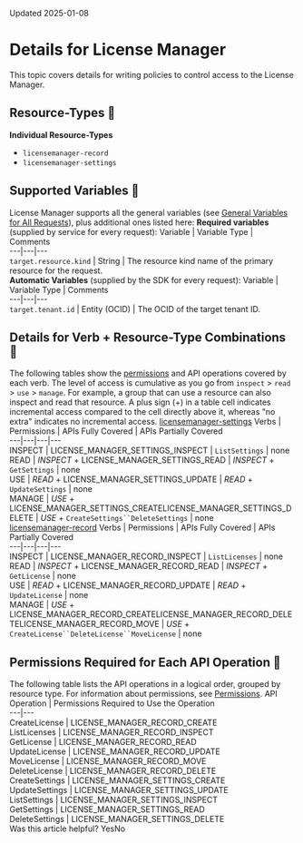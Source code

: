 Updated 2025-01-08
# Details for License Manager
This topic covers details for writing policies to control access to the License Manager.
## Resource-Types 🔗 
**Individual Resource-Types**
  * `licensemanager-record`
  * `licensemanager-settings`


## Supported Variables 🔗 
License Manager supports all the general variables (see [General Variables for All Requests](https://docs.oracle.com/en-us/iaas/Content/Identity/policyreference/policyreference_topic-General_Variables_for_All_Requests.htm "Use the following general variables for all requests")), plus additional ones listed here:
**Required variables** (supplied by service for every request):
Variable | Variable Type | Comments  
---|---|---  
`target.resource.kind` | String | The resource kind name of the primary resource for the request.  
**Automatic Variables** (supplied by the SDK for every request):
Variable | Variable Type | Comments  
---|---|---  
`target.tenant.id` | Entity (OCID) | The OCID of the target tenant ID.  
## Details for Verb + Resource-Type Combinations 🔗 
The following tables show the [permissions](https://docs.oracle.com/iaas/Content/Identity/policies/permissions.htm) and API operations covered by each verb. The level of access is cumulative as you go from `inspect` > `read` > `use` > `manage`. For example, a group that can use a resource can also inspect and read that resource. A plus sign (+) in a table cell indicates incremental access compared to the cell directly above it, whereas "no extra" indicates no incremental access. 
[licensemanager-settings](https://docs.oracle.com/en-us/iaas/Content/Identity/policyreference/licensemanagerpolicyreference.htm)
Verbs | Permissions | APIs Fully Covered | APIs Partially Covered  
---|---|---|---  
INSPECT | LICENSE_MANAGER_SETTINGS_INSPECT | `ListSettings` |  none  
READ |  _INSPECT_ + LICENSE_MANAGER_SETTINGS_READ |  _INSPECT_ + `GetSettings` | none  
USE |  _READ_ + LICENSE_MANAGER_SETTINGS_UPDATE |  _READ_ + `UpdateSettings` | none  
MANAGE |  _USE_ + LICENSE_MANAGER_SETTINGS_CREATELICENSE_MANAGER_SETTINGS_DELETE |  _USE_ + `CreateSettings``DeleteSettings` | none  
[licensemanager-record](https://docs.oracle.com/en-us/iaas/Content/Identity/policyreference/licensemanagerpolicyreference.htm)
Verbs | Permissions | APIs Fully Covered | APIs Partially Covered  
---|---|---|---  
INSPECT | LICENSE_MANAGER_RECORD_INSPECT | `ListLicenses` |  none  
READ |  _INSPECT_ + LICENSE_MANAGER_RECORD_READ |  _INSPECT_ + `GetLicense` | none  
USE |  _READ_ + LICENSE_MANAGER_RECORD_UPDATE |  _READ_ + `UpdateLicense` | none  
MANAGE |  _USE_ + LICENSE_MANAGER_RECORD_CREATELICENSE_MANAGER_RECORD_DELETELICENSE_MANAGER_RECORD_MOVE |  _USE_ + `CreateLicense``DeleteLicense``MoveLicense` | none  
## Permissions Required for Each API Operation 🔗 
The following table lists the API operations in a logical order, grouped by resource type. For information about permissions, see [Permissions](https://docs.oracle.com/en-us/iaas/Content/Identity/Concepts/policyadvancedfeatures.htm#Permissi).
API Operation | Permissions Required to Use the Operation  
---|---  
CreateLicense | LICENSE_MANAGER_RECORD_CREATE  
ListLicenses | LICENSE_MANAGER_RECORD_INSPECT  
GetLicense | LICENSE_MANAGER_RECORD_READ  
UpdateLicense | LICENSE_MANAGER_RECORD_UPDATE  
MoveLicense | LICENSE_MANAGER_RECORD_MOVE  
DeleteLicense | LICENSE_MANAGER_RECORD_DELETE  
CreateSettings | LICENSE_MANAGER_SETTINGS_CREATE  
UpdateSettings | LICENSE_MANAGER_SETTINGS_UPDATE  
ListSettings | LICENSE_MANAGER_SETTINGS_INSPECT  
GetSettings | LICENSE_MANAGER_SETTINGS_READ  
DeleteSettings | LICENSE_MANAGER_SETTINGS_DELETE  
Was this article helpful?
YesNo

